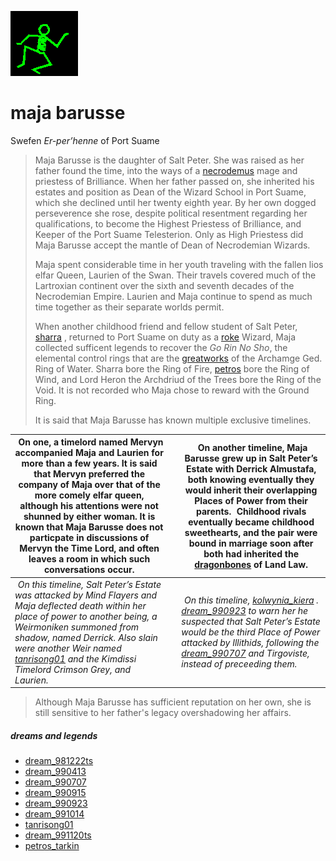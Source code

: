 ![dancer](assets/dancer.gif)

# maja barusse

 Swefen *Er-per’henne* of Port Suame
>
>   Maja Barusse is the daughter of Salt Peter. She was raised as her father found the time, into the ways of a  [necrodemus](necrodemus.md)  mage and priestess of Brilliance. When her father passed on, she inherited his estates and position as Dean of the Wizard School in Port Suame, which she declined until her twenty eighth year. By her own dogged perseverence she rose, despite political resentment regarding her qualifications, to become the Highest Priestess of Brilliance, and Keeper of the Port Suame Telesterion. Only as High Priestess did Maja Barusse accept the mantle of Dean of Necrodemian Wizards. 
>
>   Maja spent considerable time in her youth traveling with the fallen lios elfar Queen, Laurien of the Swan. Their travels covered much of the Lartroxian continent over the sixth and seventh decades of the Necrodemian Empire. Laurien and Maja continue to spend as much time together as their separate worlds permit. 
>
>   When another childhood friend and fellow student of Salt Peter,  [sharra](sharra.md) , returned to Port Suame on duty as a  [roke](roke.md)  Wizard, Maja collected sufficent legends to recover the *Go Rin No Sho*, the elemental control rings that are the  [greatworks](greatworks.md)  of the Archamge Ged. Ring of Water. Sharra bore the Ring of Fire,  [petros](petros.md)  bore the Ring of Wind, and Lord Heron the Archdriud of the Trees bore the Ring of the Void. It is not recorded who Maja chose to reward with the Ground Ring. 
>
>   
>
>   It is said that Maja Barusse has known multiple exclusive timelines.

|  ![xparent](assets/xparent.gif) On one, a timelord named Mervyn accompanied Maja and Laurien for more than a few years. It is said that Mervyn preferred the company of Maja over that of the more comely elfar queen, although his attentions were not shunned by either woman. It is known that Maja Barusse does not particpate in discussions of Mervyn the Time Lord, and often leaves a room in which such conversations occur.  |   |  ![xparent](assets/xparent.gif) On another timeline, Maja Barusse grew up in Salt Peter’s Estate with Derrick Almustafa, both knowing eventually they would inherit their overlapping Places of Power from their parents. ![xparent](assets/xparent.gif) Childhood rivals eventually became childhood sweethearts, and the pair were bound in marriage soon after both had inherited the [dragonbones](dragonbones.md) of Land Law.  | 
| -------------------------------------------------------------------------------------------------------------------------------------------------------------------------------------------------------------------------------------------------------------------------------------------------------------------------------------------------------------------------------------------------------------------------------------- | - | ------------------------------------------------------------------------------------------------------------------------------------------------------------------------------------------------------------------------------------------------------------------------------------------------------------------------------------------------------------------------------------------------------------------------------------ | 
|  ![xparent](assets/xparent.gif) *On this timeline, Salt Peter’s Estate was attacked by Mind Flayers and Maja deflected death within her place of power to another being, a *Weirmoniken* summoned from shadow, named Derrick. Also slain were another *Weir* named [tanrisong01](tanrisong01.md) and the Kimdissi Timelord Crimson Grey, and Laurien.*                                                                                 |   |  ![xparent](assets/xparent.gif) *On this timeline, [kolwynia_kiera](kolwynia_kiera.md) . [dream_990923](dream_990923.md) to warn her he suspected that Salt Peter’s Estate would be the third Place of Power attacked by Illithids, following the [dream_990707](dream_990707.md) and Tirgoviste, instead of preceeding them.*                                                                                                       | 
>
>   Although Maja Barusse has sufficient reputation on her own, she is still sensitive to her father's legacy overshadowing her affairs. 

##### dreams and legends

*  [dream_981222ts](dream_981222ts.md)  
*  [dream_990413](dream_990413.md)  
*  [dream_990707](dream_990707.md)  
*  [dream_990915](dream_990915.md)  
*  [dream_990923](dream_990923.md)  
*  [dream_991014](dream_991014.md)  
*  [tanrisong01](tanrisong01.md)  
*  [dream_991120ts](dream_991120ts.md)  
*  [petros_tarkin](petros_tarkin.md)  

 